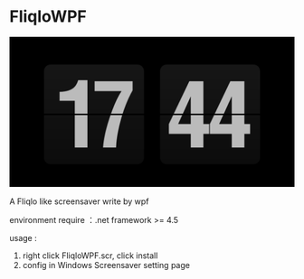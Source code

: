 # FliqloWPF

![ScreenShot](./ScreenShot.png)

A Fliqlo like screensaver write by wpf

environment require ：.net framework >= 4.5

usage : 
1. right click FliqloWPF.scr, click install
2. config in Windows Screensaver setting page

